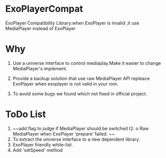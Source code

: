 ExoPlayerCompat
===============

ExoPlayer Compatibility Library:when ExoPlayer is invalid ,it use MediaPlayer instead of ExoPlayer

Why
===
1. Use a universe interface to control mediaplay.Make it easier to change MediaPlayer's implement.

2. Provide a backup solution that use raw MediaPlayer API repleace ExoPlayer when exoplayer is not valid in your rom.

3. To avoid some bugs we found which not fixed in official project.

ToDo List
=========
1. ~~add flag to judge if MediaPlayer should be switched t2. o Raw MediaPlayer when  ExoPlayer ‘prepare’ failed. ~~
2. To extract the universe interface to a  new dependent library.
2. ExoPlayer friendly white-list. 
1. Add 'setSpeed' method